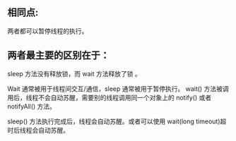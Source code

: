 ## 相同点:

两者都可以暂停线程的执⾏。

## 两者最主要的区别在于：

sleep ⽅法没有释放锁，⽽ wait ⽅法释放了锁 。 

Wait 通常被⽤于线程间交互/通信，sleep 通常被⽤于暂停执⾏。 wait() ⽅法被调⽤后，线程不会⾃动苏醒，需要别的线程调⽤同⼀个对象上的 notify() 或者 notifyAll() ⽅法。

sleep() ⽅法执⾏完成后，线程会⾃动苏醒。或者可以使⽤ wait(long timeout)超时后线程会⾃动苏醒。 